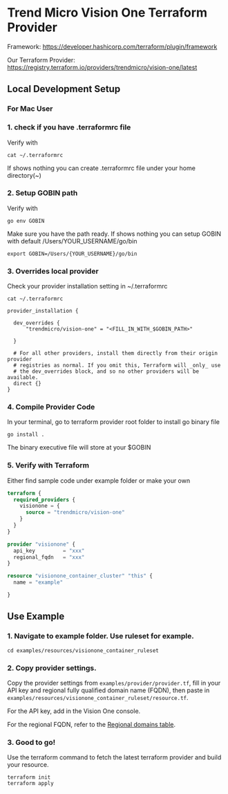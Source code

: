 # Trend Micro Vision One Terraform Provider

Framework: https://developer.hashicorp.com/terraform/plugin/framework

Our Terraform Provider: https://registry.terraform.io/providers/trendmicro/vision-one/latest

## Local Development Setup

### For Mac User

### 1. check if you have .terraformrc file
Verify with

```shell
cat ~/.terraformrc
```

If shows nothing you can create .terraformrc file under your home directory(~)

### 2. Setup GOBIN path
   Verify with

```shell
go env GOBIN
```

Make sure you have the path ready.
If shows nothing you can setup GOBIN with default /Users/YOUR_USERNAME/go/bin

```shell
export GOBIN=/Users/{YOUR_USERNAME}/go/bin
```

### 3. Overrides local provider
Check your provider installation setting in ~/.terraformrc

```shell
cat ~/.terraformrc
```

```shell
provider_installation {

  dev_overrides {
      "trendmicro/vision-one" = "<FILL_IN_WITH_$GOBIN_PATH>"

  }

  # For all other providers, install them directly from their origin provider
  # registries as normal. If you omit this, Terraform will _only_ use
  # the dev_overrides block, and so no other providers will be available.
  direct {}
}
```

### 4. Compile Provider Code
In your terminal, go to terraform provider root folder to install go binary file

```shell
go install .
```

The binary executive file will store at your $GOBIN

### 5. Verify with Terraform
Either find sample code under example folder or make your own

```terraform
terraform {
  required_providers {
    visionone = {
      source = "trendmicro/vision-one"
    }
  }
}

provider "visionone" {
  api_key         = "xxx"
  regional_fqdn   = "xxx"
}

resource "visionone_container_cluster" "this" {
  name = "example"

}
```

## Use Example

### 1. Navigate to example folder. Use ruleset for example.

```
cd examples/resources/visionone_container_ruleset
```

### 2. Copy provider settings.

Copy the provider settings from `examples/provider/provider.tf`, fill in your API key and regional fully qualified domain name (FQDN), then paste in `examples/resources/visionone_container_ruleset/resource.tf`.

For the API key, add in the Vision One console.

For the regional FQDN, refer to the [Regional domains table](https://automation.trendmicro.com/xdr/Guides/Regional-domains).

### 3. Good to go!

Use the terraform command to fetch the latest terraform provider and build your resource.
```
terraform init
terraform apply
```

